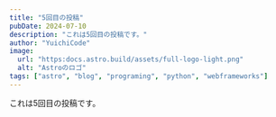 ```yaml
---
title: "5回目の投稿"
pubDate: 2024-07-10
description: "これは5回目の投稿です。"
author: "YuichiCode"
image: 
  url: "https:docs.astro.build/assets/full-logo-light.png"
  alt: "Astroのロゴ"
tags: ["astro", "blog", "programing", "python", "webframeworks"]
---
```


これは5回目の投稿です。